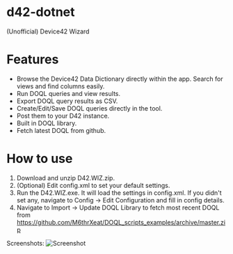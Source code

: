 # d42-dotnet
(Unofficial) Device42 Wizard 

# Features
- Browse the Device42 Data Dictionary directly within the app. Search for views and find columns easily.
- Run DOQL queries and view results.
- Export DOQL query results as CSV.
- Create/Edit/Save DOQL queries directly in the tool.
- Post them to your D42 instance.
- Built in DOQL library.
- Fetch latest DOQL from github.
    
# How to use

1. Download and unzip D42.WIZ.zip.
2. (Optional) Edit config.xml to set your default settings.
3. Run the D42.WIZ.exe. It will load the settings in config.xml. If you didn't set any, navigate to Config -> Edit Configuration and fill in config details.
4. Navigate to Import -> Update DOQL Library to fetch most recent DOQL from https://github.com/M6thrXeat/DOQL_scripts_examples/archive/master.zip

Screenshots:
![Screenshot](https://github.com/mw-94/D42-Wizard/blob/master/docs/images/Screenshot_01.png)
